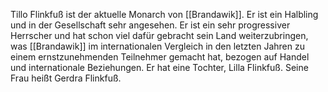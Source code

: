 Tillo Flinkfuß ist der aktuelle Monarch von [[Brandawik]]. Er ist ein Halbling und in der Gesellschaft sehr angesehen. Er ist ein sehr progressiver Herrscher und hat schon viel dafür gebracht sein Land weiterzubringen, was [[Brandawik]] im internationalen Vergleich in den letzten Jahren zu einem ernstzunehmenden Teilnehmer gemacht hat, bezogen auf Handel und internationale Beziehungen.
Er hat eine Tochter, Lilla Flinkfuß. Seine Frau heißt Gerdra Flinkfuß.